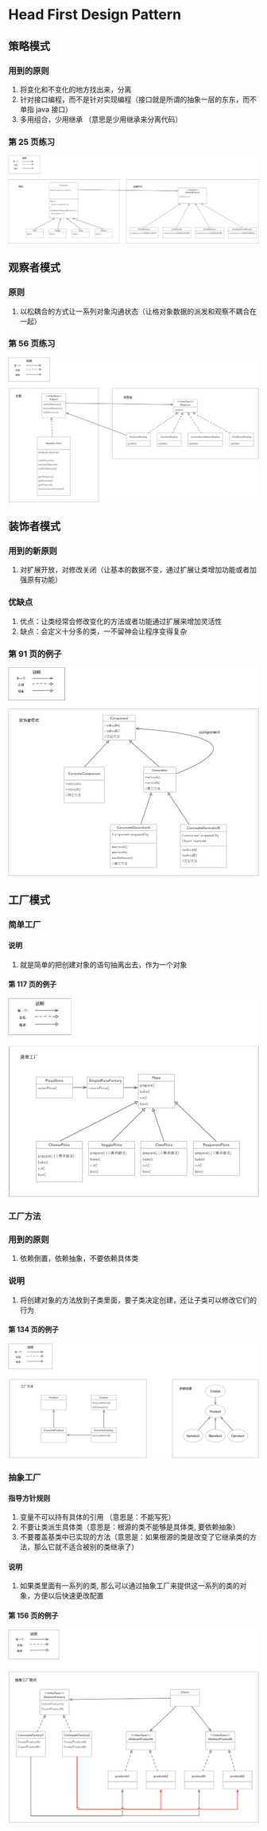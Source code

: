 # Head First Design Pattern

## 策略模式
### 用到的原则
1. 将变化和不变化的地方找出来，分离
2. 针对接口编程，而不是针对实现编程（接口就是所谓的抽象一层的东东，而不单指 java 接口）
3. 多用组合，少用继承 （意思是少用继承来分离代码）

### 第 25 页练习
![p25](./head-first-pratice-p25.png)


## 观察者模式
### 原则
1. 以松耦合的方式让一系列对象沟通状态（让格对象数据的派发和观察不耦合在一起）

### 第 56 页练习
![p56](./head-first-pratice-p56.png)


## 装饰者模式
### 用到的新原则
1. 对扩展开放，对修改关闭（让基本的数据不变，通过扩展让类增加功能或者加强原有功能）

### 优缺点
1. 优点：让类经常会修改变化的方法或者功能通过扩展来增加灵活性
2. 缺点：会定义十分多的类，一不留神会让程序变得复杂

### 第 91 页的例子
![p91](./head-first-pratice-p91.png)


## 工厂模式
### 简单工厂
#### 说明
1. 就是简单的把创建对象的语句抽离出去，作为一个对象

#### 第 117 页的例子
![p117](./head-first-pratice-p117.png)

### 工厂方法
### 用到的原则
1. 依赖倒置，依赖抽象，不要依赖具体类

### 说明
1. 将创建对象的方法放到子类里面，要子类决定创建，还让子类可以修改它们的行为

#### 第 134 页的例子
![p134](./head-first-pratice-p134.png)

### 抽象工厂
#### 指导方针规则
1. 变量不可以持有具体的引用 （意思是：不能写死）
2. 不要让类派生具体类（意思是：根源的类不能够是具体类, 要依赖抽象）
3. 不要覆盖基类中已实现的方法（意思是：如果根源的类是改变了它继承类的方法，那么它就不适合被别的类继承了）

#### 说明
1. 如果类里面有一系列的类, 那么可以通过抽象工厂来提供这一系列的类的对象，方便以后快速更改配置

#### 第 156 页的例子
![p156](./head-first-pratice-p156.png)
